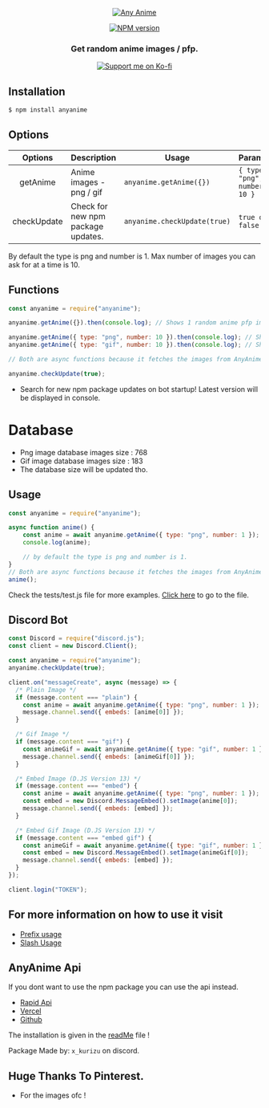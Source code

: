 <p align="center">
  <a href="https://www.npmjs.com/package/anyanime">
    <img src="https://cdn.pfps.gg/banners/5480-dark-aesthetic-anime.png" alt="Any Anime">
  </a>
</p>
<p align="center">
  <a href="https://www.npmjs.com/package/anyanime"><img src="https://img.shields.io/npm/v/anyanime.svg?maxAge=3600" alt="NPM version" /></a>
</p>
<h3 align="center"><strong>Get random anime images / pfp.</strong></h3>
<p align="center">
  <a href="https://ko-fi.com/kurizu" target="_blank">
    <img src="https://ko-fi.com/img/githubbutton_sm.svg" alt="Support me on Ko-fi" />
  </a>
</p>

## Installation
```bash
$ npm install anyanime
```

## Options

| **Options** | **Description**      | **Usage**          | **Params** |
| :---------: | -------------------- | ------------------ | ---------- |
|    getAnime    | Anime images - png / gif | `anyanime.getAnime({})` | `{ type: "png", number: 10 }` |
|    checkUpdate    | Check for new npm package updates. | `anyanime.checkUpdate(true)` | `true or false` |

By default the type is png and number is 1.
Max number of images you can ask for at a time is 10.

## Functions

```javascript
const anyanime = require("anyanime");

anyanime.getAnime({}).then(console.log); // Shows 1 random anime pfp image.

anyanime.getAnime({ type: "png", number: 10 }).then(console.log); // Shows 10 random anime pfp images.
anyanime.getAnime({ type: "gif", number: 10 }).then(console.log); // Shows 10 random anime gif pfp images.

// Both are async functions because it fetches the images from AnyAnime Api and that might take some time.

anyanime.checkUpdate(true);
```

- Search for new npm package updates on bot startup! Latest version will be displayed in console.

# Database

- Png image database images size : 768
- Gif image database images size : 183
- The database size will be updated tho.

## Usage

```javascript
const anyanime = require("anyanime");

async function anime() {
    const anime = await anyanime.getAnime({ type: "png", number: 1 });
    console.log(anime); 

    // by default the type is png and number is 1.
}
// Both are async functions because it fetches the images from AnyAnime Api and that might take some time.
anime();
```

Check the tests/test.js file for more examples. [Click here](https://github.com/crizmo/AnyAnime/blob/main/tests/test.js) to go to the file.

## Discord Bot

```javascript
const Discord = require("discord.js");
const client = new Discord.Client();

const anyanime = require("anyanime");
anyanime.checkUpdate(true);

client.on("messageCreate", async (message) => {
  /* Plain Image */
  if (message.content === "plain") {
    const anime = await anyanime.getAnime({ type: "png", number: 1 });
    message.channel.send({ embeds: [anime[0]] });
  }

  /* Gif Image */
  if (message.content === "gif") {
    const animeGif = await anyanime.getAnime({ type: "gif", number: 1 });
    message.channel.send({ embeds: [animeGif[0]] });
  }

  /* Embed Image (D.JS Version 13) */
  if (message.content === "embed") {
    const anime = await anyanime.getAnime({ type: "png", number: 1 });
    const embed = new Discord.MessageEmbed().setImage(anime[0]);
    message.channel.send({ embeds: [embed] });
  }

  /* Embed Gif Image (D.JS Version 13) */
  if (message.content === "embed gif") {
    const animeGif = await anyanime.getAnime({ type: "gif", number: 1 });
    const embed = new Discord.MessageEmbed().setImage(animeGif[0]);
    message.channel.send({ embeds: [embed] });
  }
});

client.login("TOKEN");
```

## For more information on how to use it visit

- [Prefix usage](https://github.com/crizmo/Elina-dev/blob/main/commands/fun/animepfp.js)
- [Slash Usage](https://github.com/crizmo/Elina-dev/blob/main/src/slash/fun/anyanime.js)

## AnyAnime Api

If you dont want to use the npm package you can use the api instead.

- [Rapid Api](https://rapidapi.com/Kurizu/api/any-anime/)
- [Vercel](https://any-anime-api.vercel.app/)
- [Github](https://github.com/crizmo/AnyAnime_api)

The installation is given in the [readMe](https://github.com/crizmo/AnyAnime_api/blob/main/README.md) file !

Package Made by: `x_kurizu` on discord.

## Huge Thanks To Pinterest.

- For the images ofc !
